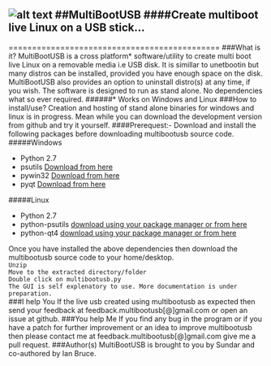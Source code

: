 ![alt text](https://raw.github.com/mbusb/multibootusb/master/tools/multibootusb.png "MultiBootUSB")
##MultiBootUSB
####Create multiboot live Linux on a USB stick...
----------------------------
=============================================
###What is it?
MultiBootUSB is a cross platform* software/utility to create multi boot live Linux on a removable media i.e USB disk.
It is simillar to unetbootin but many distros can be installed, provided you have enough space on the disk.
MultiBootUSB also provides an option to uninstall distro(s) at any time, if you wish. The software is designed to run
as stand alone. No dependencies what so ever required.
######* Works on Windows and Linux
###How to install/use?
Creation and hosting of stand alone binaries for windows and linux is in progress. 
Mean while you can download the development version from github and try it yourself.
####Prerequest:-
Download and install the following packages before downloading multibootusb source code.
#####Windows
* Python 2.7
* psutils [Download from here](http://code.google.com/p/psutil/)
* pywin32 [Download from here](http://sourceforge.net/projects/pywin32/)
* pyqt [Download from here](http://sourceforge.net/projects/pyqt/)

#####Linux
* Python 2.7
* python-psutils [download using your package manager or from here](http://code.google.com/p/psutil/)
* python-qt4 [download using your package manager or from here](http://sourceforge.net/projects/pyqt/)

Once you have installed the above dependencies then download the multibootusb source code to your home/desktop.  
`Unzip`  
`Move to the extracted directory/folder`  
`Double click on multibootusb.py`  
`The GUI is self explenatory to use. More documentation is under preparation.`  
###I help You
If the live usb created using multibootusb as expected then send your feedback at feedback.multibootusb[@]gmail.com or open an issue at github.
###You help Me
If you find any bug in the program or if you have a patch for further improvement or an idea to improve multibootusb then please contact me at feedback.multibootusb[@]gmail.com
give me a pull request.
###Author(s)
MultiBootUSB is brought to you by Sundar and co-authored by Ian Bruce.

